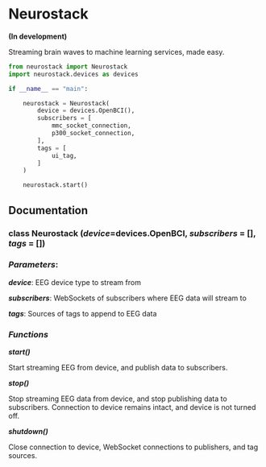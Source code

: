 # Neurostack

**(In development)**

Streaming brain waves to machine learning services, made easy.

```python
from neurostack import Neurostack
import neurostack.devices as devices

if __name__ == "main":

    neurostack = Neurostack(
        device = devices.OpenBCI(),
        subscribers = [
            mmc_socket_connection,
            p300_socket_connection,
        ],
        tags = [
            ui_tag,
        ]
    )

    neurostack.start()
```

## Documentation

### class **Neurostack** (*device*=devices.OpenBCI, *subscribers* = [], *tags* = [])

### *Parameters*:

***device***: EEG device type to stream from

***subscribers***: WebSockets of subscribers where EEG data will stream to

***tags***: Sources of tags to append to EEG data

### *Functions*

***start()***

Start streaming EEG from device, and publish data to subscribers.

***stop()***

Stop streaming EEG data from device, and stop publishing data to subscribers. Connection to device remains intact, and device is not turned off.

***shutdown()***

Close connection to device, WebSocket connections to publishers, and tag sources.
